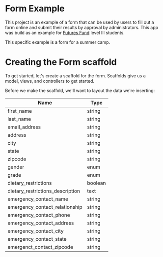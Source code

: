 # Form Example

This project is an example of a form that can be used by users to fill out a form online and submit their results by approval by administrators.
This app was build as an example for [Futures Fund](www.thefuturesfund.org) level III students.

This specific example is a form for a summer camp.

# Creating the Form scaffold

To get started, let's create a scaffold for the form.
Scaffolds give us a model, views, and controllers to get started.

Before we make the scaffold, we'll want to layout the data we're inserting:

| Name                             | Type    |
|----------------------------------|---------|
| first_name                       | string  |
| last_name                        | string  |
| email_address                    | string  |
| address                          | string  |
| city                             | string  |
| state                            | string  |
| zipcode                          | string  |
| gender                           | enum    |
| grade                            | enum    |
| dietary_restrictions             | boolean |
| dietary_restrictions_description | text    |
| emergency_contact_name           | string  |
| emergency_contact_relationship   | string  |
| emergency_contact_phone          | string  |
| emergency_contact_address        | string  |
| emergency_contact_city           | string  |
| emergency_contact_state          | string  |
| emergenct_contact_zipcode        | string  |
